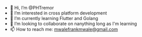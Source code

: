 - 👋 Hi, I’m @PHTremor
- 👀 I’m interested in cross platform development
- 🌱 I’m currently learning Flutter and Golang
- 💞️ I’m looking to collaborate on nanything long as I'm learning
- 📫 How to reach me: mwalefrankmwale@gmail.com

<!---
PHTremor/PHTremor is a ✨ special ✨ repository because its `README.md` (this file) appears on your GitHub profile.
You can click the Preview link to take a look at your changes.
--->
